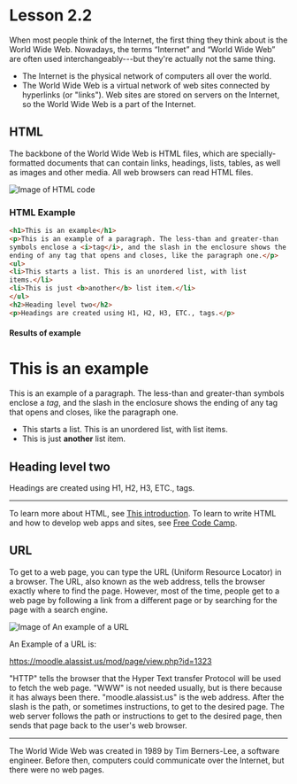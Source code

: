# Lesson 2.2

When most people think of the Internet, the first thing they think about
is the World Wide Web. Nowadays, the terms “Internet” and “World Wide
Web” are often used interchangeably---but they're actually not the same
thing.

-   The Internet is the physical network of computers all over the
    world.
-   The World Wide Web is a virtual network of web sites connected by
    hyperlinks (or "links"). Web sites are stored on servers on the
    Internet, so the World Wide Web is a part of the Internet.

## HTML

The backbone of the World Wide Web is HTML files, which are
specially-formatted documents that can contain links, headings, lists,
tables, as well as images and other media. All web browsers can read
HTML files.

![Image of HTML
code](https://lh3.googleusercontent.com/kUEFOn9mvXcWzX3bJttJ3HobWqIhrmM1vUDQxQskNRNpVNtc-nRG7ikmjnmZNRuDrXMKjjGvdN1U9aijZfgVvXHaPoPeaIbpSOzLUYVqL51JmNpidh0cBO6GsyTYrBr9KHiQUn8)

### HTML Example

``` html
<h1>This is an example</h1>
<p>This is an example of a paragraph. The less-than and greater-than
symbols enclose a <i>tag</i>, and the slash in the enclosure shows the
ending of any tag that opens and closes, like the paragraph one.</p>
<ul>
<li>This starts a list. This is an unordered list, with list
items.</li>
<li>This is just <b>another</b> list item.</li>
</ul>
<h2>Heading level two</h2>
<p>Headings are created using H1, H2, H3, ETC., tags.</p>
```

#### Results of example

<h1>This is an example</h1>
<p>This is an example of a paragraph. The less-than and greater-than
symbols enclose a <i>tag</i>, and the slash in the enclosure shows the
ending of any tag that opens and closes, like the paragraph one.</p>
<ul>
<li>This starts a list. This is an unordered list, with list
items.</li>
<li>This is just <b>another</b> list item.</li>
</ul>
<h2>Heading level two</h2>
<p>Headings are created using H1, H2, H3, ETC., tags.</p>

------

To learn more about HTML, see [This
introduction](https://www.w3schools.com/html/html_intro.asp). To learn
to write HTML and how to develop web apps and sites, see [Free Code
Camp](https://www.freecodecamp.org).

## URL

To get to a web page, you can type the URL (Uniform Resource Locator) in
a browser. The URL, also known as the web address, tells the browser
exactly where to find the page. However, most of the time, people get to
a web page by following a link from a different page or by searching for
the page with a search engine.

![Image of An example of a
URL](https://lh3.googleusercontent.com/gTCzItbEZC7_EmI7tJNUCYxTkBt-PKlKppKLKnMami5ZtJstN_pzxMWVXPfvB7F6k9UzFF7PD27oKdi41FYm2uC1IDYpc-bPRNgt1h1XWSXYw-K5SpVGAqt2ZqsHN3__K3DWiww)

An Example of a URL
is:

<https://moodle.alassist.us/mod/page/view.php?id=1323>

"HTTP" tells the browser that the Hyper Text transfer Protocol will be
used to fetch the web page. "WWW" is not needed usually, but is there
because it has always been there. "moodle.alassist.us" is the web
address. After the slash is the path, or sometimes instructions, to
get to the desired page. The web server follows the path or
instructions to get to the desired page, then sends that page back to
the user's web browser.

------------------------------------------------------------------------

The World Wide Web was created in 1989 by Tim Berners-Lee, a software
engineer. Before then, computers could communicate over the Internet,
but there were no web pages.
